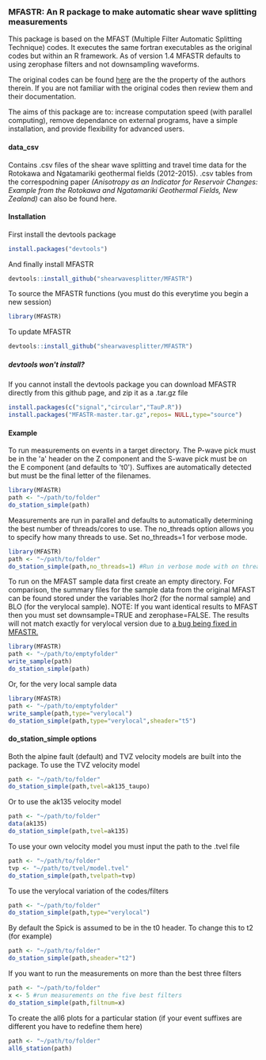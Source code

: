 ### MFASTR: An R package to make automatic shear wave splitting measurements

This package is based on the MFAST (Multiple Filter Automatic Splitting Technique) codes. It executes the same fortran executables as the original codes but within an R framework. As of version 1.4 MFASTR defaults to using zerophase filters and not downsampling waveforms. 

The original codes can be found [here](http://mfast-package.geo.vuw.ac.nz/) are the the property of the authors therein. If you are not familiar with the original codes then review them and their documentation. 

The aims of this package are to: increase computation speed (with parallel computing), remove dependance on external programs, have a simple installation, and provide flexibility for advanced users. 

#### data_csv

Contains .csv files of the shear wave splitting and travel time data for the Rotokawa and Ngatamariki geothermal fields (2012-2015). .csv tables from the correspodning paper *(Anisotropy as an Indicator for Reservoir Changes: Example from the Rotokawa and Ngatamariki Geothermal Fields, New Zealand)* can also be found here. 


#### Installation

First install the devtools package

```r
install.packages("devtools")
```

And finally install MFASTR

```r
devtools::install_github("shearwavesplitter/MFASTR")
```


To source the MFASTR functions (you must do this everytime you begin a new session)
```r
library(MFASTR)
```

To update MFASTR

```r
devtools::install_github("shearwavesplitter/MFASTR")

```

##### devtools won't install?
If you cannot install the devtools package you can download MFASTR directly from this github page, and zip it as a .tar.gz file
```r
install.packages(c("signal","circular","TauP.R"))
install.packages("MFASTR-master.tar.gz",repos= NULL,type="source")
```


#### Example

To run measurements on events in a target directory. The P-wave pick must be in the 'a' header on the Z component and the S-wave pick must be on the E component (and defaults to 't0'). Suffixes are automatically detected but must be the final letter of the filenames.


```r
library(MFASTR)
path <- "~/path/to/folder"
do_station_simple(path)
```

Measurements are run in parallel and defaults to automatically determining the best number of threads/cores to use. The no_threads option allows you to specify how many threads to use. Set no_threads=1 for verbose mode.

```r
library(MFASTR)
path <- "~/path/to/folder"
do_station_simple(path,no_threads=1) #Run in verbose mode with on thread on one core
```


To run on the MFAST sample data first create an empty directory.
For comparison, the summary files for the sample data from the original MFAST can be found stored under the variables lhor2 (for the normal sample) and BLO (for the verylocal sample).
NOTE: If you want identical results to MFAST then you must set downsample=TRUE and zerophase=FALSE. The results will not match exactly for verylocal version due to [a bug being fixed in MFASTR.](https://github.com/shearwavesplitter/MFASTR/issues/2)

```r
library(MFASTR)
path <- "~/path/to/emptyfolder"
write_sample(path)
do_station_simple(path)
```

Or, for the very local sample data

```r
library(MFASTR)
path <- "~/path/to/emptyfolder"
write_sample(path,type="verylocal")
do_station_simple(path,type="verylocal",sheader="t5")
```

#### do_station_simple options

Both the alpine fault (default) and TVZ velocity models are built into the package. To use the TVZ velocity model

```r
path <- "~/path/to/folder"
do_station_simple(path,tvel=ak135_taupo)
```

Or to use the ak135 velocity model

```r
path <- "~/path/to/folder"
data(ak135)
do_station_simple(path,tvel=ak135)
```

To use your own velocity model you must input the path to the .tvel file

```r
path <- "~/path/to/folder"
tvp <- "~/path/to/tvel/model.tvel"
do_station_simple(path,tvelpath=tvp)
```

To use the verylocal variation of the codes/filters

```r
path <- "~/path/to/folder"
do_station_simple(path,type="verylocal")
```

By default the Spick is assumed to be in the t0 header. To change this to t2 (for example)

```r
path <- "~/path/to/folder"
do_station_simple(path,sheader="t2")
```

If you want to run the measurements on more than the best three filters

```r
path <- "~/path/to/folder"
x <- 5 #run measurements on the five best filters
do_station_simple(path,filtnum=x)
```

To create the all6 plots for a particular station (if your event suffixes are different you have to redefine them here)

```r
path <- "~/path/to/folder"
all6_station(path)
```